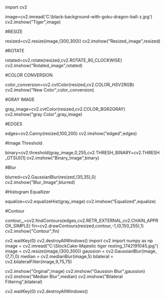 import cv2

image=cv2.imread('C:\\black-background-with-goku-dragon-ball-z.jpg')
cv2.imshow("Tiger",image)


#RESIZE

resized=cv2.resize(image,(300,300))
cv2.imshow("Resized_image",resized)


#ROTATE

rotated=cv2.rotate(resized,cv2.ROTATE_90_CLOCKWISE)
cv2.imshow("Rotated_image",rotated)

#COLOR CONVERSION

color_conversion=cv2.cvtColor(resized,cv2.COLOR_HSV2RGB)
cv2.imshow("New Color",color_conversion)

#GRAY IMAGE

gray_image=cv2.cvtColor(resized,cv2.COLOR_BGR2GRAY)
cv2.imshow("gray Color",gray_image)

#EDGES

edges=cv2.Canny(resized,100,200)
cv2.imshow("edged",edges)

#Image Threshold

binary=cv2.threshold(gray_image,0,255,cv2.THRESH_BINARY+cv2.THRESH_OTSU)[1]
cv2.imshow("Binary_Image",binary)

#Blur

blurred=cv2.GaussianBlur(resized,(35,35),0)
cv2.imshow("Blur_Image",blurred)

#Histogram Equallizer

equalize=cv2.equalizeHist(gray_image)
cv2.imshow("Equalized",equalize)

#Contour

contour,_=cv2.findContours(edges,cv2.RETR_EXTERNAL,cv2.CHAIN_APPROX_SIMPLE)
fin=cv2.drawContours(resized,contour,-1,(0,150,255),1)
cv2.imshow("Contour",fin)




cv2.waitKey(0)
cv2.destroyAllWindows()
import cv2
import numpy as np
image = cv2.imread("C:\\StockCake-Majestic tiger resting_1742191045.jpg")
image = cv2.resize(image,(300,300))
gaussion = cv2.GaussianBlur(image,(7,7),0)
median = cv2.medianBlur(image,5)
bilateral = cv2.bilateralFilter(image,9,75,75)

cv2.imshow("Orginal",image)
cv2.imshow("Gaussion Blur",gaussion)
cv2.imshow("Median Blur",median)
cv2.imshow("Bilateral Filtering",bilateral)

cv2.waitKey(0)
cv2.destroyAllWindows()
